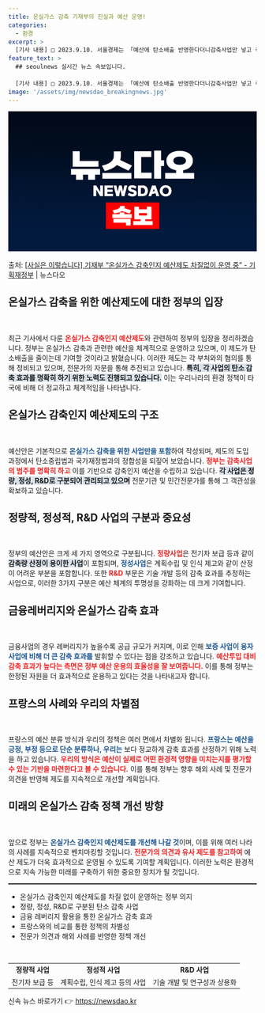 ```yaml
---
title: 온실가스 감축 기재부의 진실과 예산 운영!
categories:
  - 환경
excerpt: >
  [기사 내용] □ 2023.9.10. 서울경제는 「예산에 탄소배출 반영한다더니감축사업만 넣고 측정도 모호」기…
feature_text: >
  ## seoulnews 실시간 뉴스 속보입니다.

  [기사 내용] □ 2023.9.10. 서울경제는 「예산에 탄소배출 반영한다더니감축사업만 넣고 측정도 모호」기…
image: '/assets/img/newsdao_breakingnews.jpg'
---
```


![뉴스다오 속보](/assets/img/newsdao_breakingnews.jpg)

<p>출처: <a href="https://newsdao.kr/1902" rel="dofollow">[사실은 이렇습니다] 기재부 “온실가스 감축인지 예산제도 차질없이 운영 중” - 기획재정부</a> | 뉴스다오</p>

<h2 data-ke-size="size26">온실가스 감축을 위한 예산제도에 대한 정부의 입장</h2>

<p data-ke-size="size16">&nbsp;</p>
<p data-ke-size="size16">최근 기사에서 다룬 <b><span style="color: #ee2323;">온실가스 감축인지 예산제도</span></b>와 관련하여 정부의 입장을 정리하겠습니다. 정부는 온실가스 감축과 관련한 예산을 체계적으로 운영하고 있으며, 이 제도가 탄소배출을 줄이는데 기여할 것이라고 밝혔습니다. 이러한 제도는 각 부처와의 협의를 통해 정비되고 있으며, 전문가의 자문을 통해 추진되고 있습니다. <b><span style="background-color: #21538527;">특히, 각 사업의 탄소 감축 효과를 명확히 하기 위한 노력도 진행되고 있습니다.</span></b> 이는 우리나라의 환경 정책이 타국에 비해 더 정교하고 체계적임을 나타냅니다.</p>

<h2 data-ke-size="size26">온실가스 감축인지 예산제도의 구조</h2>

<p data-ke-size="size16">&nbsp;</p>
<p data-ke-size="size16">예산안은 기본적으로 <b><span style="color: #1a5490;">온실가스 감축을 위한 사업만을 포함</span></b>하여 작성되며, 제도의 도입 과정에서 탄소중립법과 국가재정법과의 정합성을 되짚어 보았습니다. <b><span style="color: #ee2323;">정부는 감축사업의 범주를 명확히 하고</span></b> 이를 기반으로 감축인지 예산을 수립하고 있습니다. <b><span style="background-color: #21538527;">각 사업은 정량, 정성, R&D로 구분되어 관리되고 있으며</span></b> 전문기관 및 민간전문가를 통해 그 객관성을 확보하고 있습니다.</p>

<h2 data-ke-size="size26">정량적, 정성적, R&D 사업의 구분과 중요성</h2>

<p data-ke-size="size16">&nbsp;</p>
<p data-ke-size="size16">정부의 예산안은 크게 세 가지 영역으로 구분됩니다. <b><span style="color: #ee2323;">정량사업</span></b>은 전기차 보급 등과 같이 <b><span style="background-color: #21538527;">감축량 산정이 용이한 사업</span></b>이 포함되며, <b><span style="color: #1a5490;">정성사업</span></b>은 계획수립 및 인식 제고와 같이 산정이 어려운 부분을 포함합니다. 또한 <b><span style="color: #ee2323;">R&D</span></b> 부문은 기술 개발 등의 감축 효과를 추정하는 사업으로, 이러한 3가지 구분은 예산 체계의 투명성을 강화하는 데 크게 기여합니다.</p>

<h2 data-ke-size="size26">금융레버리지와 온실가스 감축 효과</h2>

<p data-ke-size="size16">&nbsp;</p>
<p data-ke-size="size16">금융사업의 경우 레버리지가 높을수록 공급 규모가 커지며, 이로 인해 <b><span style="color: #1a5490;">보증 사업이 융자 사업에 비해 더 큰 감축 효과를</span></b> 발휘할 수 있다는 점을 강조하고 있습니다. <b><span style="color: #ee2323;">예산투입 대비 감축 효과가 높다는 측면은 정부 예산 운용의 효율성을 잘 보여줍니다.</span></b> 이를 통해 정부는 한정된 자원을 더 효과적으로 운용하고 있다는 것을 나타내고자 합니다.</p>

<h2 data-ke-size="size26">프랑스의 사례와 우리의 차별점</h2>

<p data-ke-size="size16">&nbsp;</p>
<p data-ke-size="size16">프랑스의 예산 분류 방식과 우리의 정책은 여러 면에서 차별화 됩니다. <b><span style="color: #1a5490;">프랑스는 예산을 긍정, 부정 등으로 단순 분류하나, 우리는</span></b> 보다 정교하게 감축 효과를 산정하기 위해 노력을 하고 있습니다. <b><span style="color: #ee2323;">우리의 방식은 예산이 실제로 어떤 환경적 영향을 미치는지를 평가할 수 있는 기반을 마련한다고 볼 수 있습니다.</span></b> 이를 통해 정부는 향후 해외 사례 및 전문가 의견을 반영해 제도를 지속적으로 개선할 계획입니다.</p>

<h2 data-ke-size="size26">미래의 온실가스 감축 정책 개선 방향</h2>

<p data-ke-size="size16">&nbsp;</p>
<p data-ke-size="size16">앞으로 정부는 <b><span style="color: #1a5490;">온실가스 감축인지 예산제도를 개선해 나갈 것</span></b>이며, 이를 위해 여러 나라의 사례를 지속적으로 벤치마킹할 것입니다. <b><span style="color: #ee2323;">전문가의 의견과 유사 제도를 참고하여</span></b> 예산 제도가 더욱 효과적으로 운영될 수 있도록 기여할 계획입니다. 이러한 노력은 환경적으로 지속 가능한 미래를 구축하기 위한 중요한 장치가 될 것입니다.</p>

<hr style="height:2px;">

<ul>
<li>온실가스 감축인지 예산제도를 차질 없이 운영하는 정부 의지</li>
<li>정량, 정성, R&D로 구분된 탄소 감축 사업</li>
<li>금융 레버리지 활용을 통한 온실가스 감축 효과</li>
<li>프랑스와의 비교를 통한 정책의 차별성</li>
<li>전문가 의견과 해외 사례를 반영한 정책 개선</li>
</ul>

<p data-ke-size="size16">&nbsp;</p>

<table style="width:100%;">
<tr>
<td style="text-align: center; height: 17px;"><b>정량적 사업</b></td>
<td style="text-align: center; height: 17px;"><b>정성적 사업</b></td>
<td style="text-align: center; height: 17px;"><b>R&D 사업</b></td>
</tr>
<tr>
<td style="text-align: center; height: 17px;">전기차 보급 등</td>
<td style="text-align: center; height: 17px;">계획수립, 인식 제고 등의 사업</td>
<td style="text-align: center; height: 17px;">기술 개발 및 연구성과 상용화</td>
</tr>
</table> 

신속 뉴스 바로가기 👉 <a href="https://newsdao.kr" rel="dofollow">https://newsdao.kr</a>


